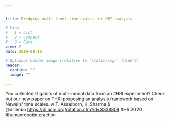 ```yaml
---


title: Bridging multi-level time scales for HRI analysis

# View.
#   1 = List
#   2 = Compact
#   3 = Card
view: 2
date: 2019-08-16

# Optional header image (relative to `static/img/` folder).
header:
  caption: ""
  image: ""

---
```

You collected Gigabits of multi-modal data from an #HRI experiment? Check out our new paper on THRI proposing an analysis framework based on Newells' time scales. w T. Asselborn, K. Sharma &  
@dillenbo
 https://dl.acm.org/citation.cfm?id=3338809 #HRI2020 #humanrobotinteraction